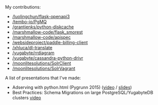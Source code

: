 My contributions:

* [/luolingchun/flask-openapi3](https://github.com/luolingchun/flask-openapi3)
* [/tembo-io/PgMQ](https://github.com/tembo-io/pgmq)
* [/grantjenks/python-diskcache](https://github.com/grantjenks/python-diskcache)
* [/marshmallow-code/flask_smorest](https://github.com/marshmallow-code/flask-smorest)
* [/marshmallow-code/apispec](https://github.com/marshmallow-code/apispec)
* [/websideproject/paddle-billing-client](https://github.com/websideproject/paddle-billing-client)
* [/xhluca/dl-translate](https://github.com/xhluca/dl-translate)
* [/yugabyte/rrdiagram](https://github.com/yugabyte/RRDiagram)
* [/yugabyte/cassandra-python-drivr](https://github.com/yugabyte/cassandra-python-driver)
* [/moonlitesolutions/SolrClient](https://github.com/moonlitesolutions/SolrClient)
* [/moonlitesolutions/SolrVagrant](https://github.com/moonlitesolutions/SolrVagrant)

A list of presentations that I've made:

* Adserving with python.html (Pygrunn 2015) ([video](https://www.youtube.com/watch?v=pPEIejME4_0&pp=ygUTemFhbCBkb3JpYW4gcHlncnVubg%3D%3D) / [slides](https://github.com/ddorian/ddorian/blob/master/adserving%20with%20python.html))
* Best Practices: Schema Migrations on large PostgreSQL/YugabyteDB clusters [video](https://www.youtube.com/watch?v=HrSPnTioNLI)
